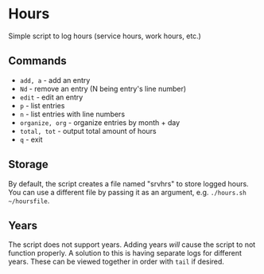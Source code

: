 # Hours

Simple script to log hours (service hours, work hours, etc.)

## Commands

* `add, a` - add an entry
* `Nd` - remove an entry (N being entry's line number)
* `edit` - edit an entry
* `p` - list entries
* `n` - list entries with line numbers
* `organize, org` - organize entries by month + day
* `total, tot` - output total amount of hours
* `q` - exit

## Storage

By default, the script creates a file named "srvhrs" to store logged hours. You can use a different file by passing it as an argument, e.g. `./hours.sh ~/hoursfile`.

## Years

The script does not support years. Adding years *will* cause the script to not function properly. A solution to this is having separate logs for different years. These can be viewed together in order with `tail` if desired.
